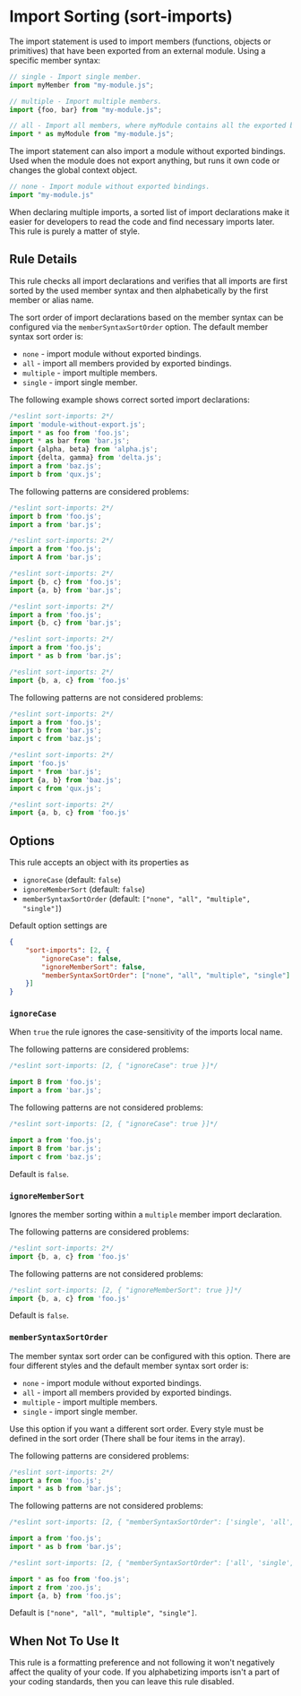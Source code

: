 # Import Sorting (sort-imports)

The import statement is used to import members (functions, objects or primitives) that have been exported from an external module. Using a specific member syntax:

```js
// single - Import single member.
import myMember from "my-module.js";

// multiple - Import multiple members.
import {foo, bar} from "my-module.js";

// all - Import all members, where myModule contains all the exported bindings.
import * as myModule from "my-module.js";
```

The import statement can also import a module without exported bindings. Used when the module does not export anything, but runs it own code or changes the global context object.

```js
// none - Import module without exported bindings.
import "my-module.js"
```

When declaring multiple imports, a sorted list of import declarations make it easier for developers to read the code and find necessary imports later. This rule is purely a matter of style.


## Rule Details

This rule checks all import declarations and verifies that all imports are first sorted by the used member syntax and then alphabetically by the first member or alias name.

The sort order of import declarations based on the member syntax can be configured via the `memberSyntaxSortOrder` option.
The default member syntax sort order is:

- `none` - import module without exported bindings.
- `all` - import all members provided by exported bindings.
- `multiple` - import multiple members.
- `single` - import single member.

The following example shows correct sorted import declarations:

```js
/*eslint sort-imports: 2*/
import 'module-without-export.js';
import * as foo from 'foo.js';
import * as bar from 'bar.js';
import {alpha, beta} from 'alpha.js';
import {delta, gamma} from 'delta.js';
import a from 'baz.js';
import b from 'qux.js';
```

The following patterns are considered problems:

```js
/*eslint sort-imports: 2*/
import b from 'foo.js';
import a from 'bar.js';

/*eslint sort-imports: 2*/
import a from 'foo.js';
import A from 'bar.js';

/*eslint sort-imports: 2*/
import {b, c} from 'foo.js';
import {a, b} from 'bar.js';

/*eslint sort-imports: 2*/
import a from 'foo.js';
import {b, c} from 'bar.js';

/*eslint sort-imports: 2*/
import a from 'foo.js';
import * as b from 'bar.js';

/*eslint sort-imports: 2*/
import {b, a, c} from 'foo.js'
```

The following patterns are not considered problems:

```js
/*eslint sort-imports: 2*/
import a from 'foo.js';
import b from 'bar.js';
import c from 'baz.js';

/*eslint sort-imports: 2*/
import 'foo.js'
import * from 'bar.js';
import {a, b} from 'baz.js';
import c from 'qux.js';

/*eslint sort-imports: 2*/
import {a, b, c} from 'foo.js'
```


## Options

This rule accepts an object with its properties as

- `ignoreCase` (default: `false`)
- `ignoreMemberSort` (default: `false`)
- `memberSyntaxSortOrder` (default: `["none", "all", "multiple", "single"]`)

Default option settings are

```json
{
    "sort-imports": [2, {
        "ignoreCase": false,
        "ignoreMemberSort": false,
        "memberSyntaxSortOrder": ["none", "all", "multiple", "single"]
    }]
}
```

### `ignoreCase`

When `true` the rule ignores the case-sensitivity of the imports local name.

The following patterns are considered problems:

```js
/*eslint sort-imports: [2, { "ignoreCase": true }]*/

import B from 'foo.js';
import a from 'bar.js';
```

The following patterns are not considered problems:

```js
/*eslint sort-imports: [2, { "ignoreCase": true }]*/

import a from 'foo.js';
import B from 'bar.js';
import c from 'baz.js';
```

Default is `false`.

### `ignoreMemberSort`

Ignores the member sorting within a `multiple` member import declaration.

The following patterns are considered problems:

```js
/*eslint sort-imports: 2*/
import {b, a, c} from 'foo.js'
```

The following patterns are not considered problems:

```js
/*eslint sort-imports: [2, { "ignoreMemberSort": true }]*/
import {b, a, c} from 'foo.js'
```

Default is `false`.

### `memberSyntaxSortOrder`

The member syntax sort order can be configured with this option. There are four different styles and the default member syntax sort order is:

- `none` - import module without exported bindings.
- `all` - import all members provided by exported bindings.
- `multiple` - import multiple members.
- `single` - import single member.

Use this option if you want a different sort order. Every style must be defined in the sort order (There shall be four items in the array).

The following patterns are considered problems:

```js
/*eslint sort-imports: 2*/
import a from 'foo.js';
import * as b from 'bar.js';
```

The following patterns are not considered problems:

```js
/*eslint sort-imports: [2, { "memberSyntaxSortOrder": ['single', 'all', 'multiple', 'none'] }]*/

import a from 'foo.js';
import * as b from 'bar.js';

/*eslint sort-imports: [2, { "memberSyntaxSortOrder": ['all', 'single', 'multiple', 'none'] }]*/

import * as foo from 'foo.js';
import z from 'zoo.js';
import {a, b} from 'foo.js';

```

Default is `["none", "all", "multiple", "single"]`.

## When Not To Use It

This rule is a formatting preference and not following it won't negatively affect the quality of your code. If you alphabetizing imports isn't a part of your coding standards, then you can leave this rule disabled.
